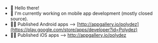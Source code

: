 - 👋 Hello there!
- 📱 I'm currently working on mobile app development (mostly closed source).
- 👨‍💻 Published Android apps --> [http://appgallery.io/polydez](https://play.google.com/store/apps/developer?id=Polydez)
- 👨‍💻 Published iOS apps --> http://appgallery.io/polydez

<!---
berkiyo/berkiyo is a ✨ special ✨ repository because its `README.md` (this file) appears on your GitHub profile.
You can click the Preview link to take a look at your changes.
--->
